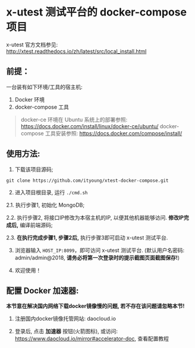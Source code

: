 # x-utest 测试平台的 docker-compose 项目

x-utest 官方文档参见: http://xtest.readthedocs.io/zh/latest/src/local_install.html

## 前提：

一台装有如下环境/工具的宿主机:

1. Docker 环境
2. docker-compose 工具

> docker-ce 环境在 Ubuntu 系统上的部署参照: https://docs.docker.com/install/linux/docker-ce/ubuntu/
> docker-compose 工具安装参照: https://docs.docker.com/compose/install/

## 使用方法:

1. 下载该项目源码;

```
git clone https://github.com/ityoung/xtest-docker-compose.git
```

2. 进入项目根目录, 运行 `./cmd.sh`

2.1. 执行步骤1, 初始化 MongoDB;

2.2. 执行步骤2, 将接口IP修改为本宿主机的IP, 以便其他机器能够访问. **修改IP完成后,** 编译前端源码;

2.3. **在执行完成步骤1, 步骤2后,** 执行步骤3即可启动 x-utest 测试平台.

3. 浏览器输入 `HOST_IP:8099`，即可访问 x-utest 测试平台. (默认用户名密码: admin/admin@2018, **请务必将第一次登录时的提示截图页面截图保存!**)

4. 欢迎使用！

## 配置 Docker 加速器:

**本节意在解决国内网络下载docker镜像慢的问题, 若不存在该问题请忽略本节!**

1. 注册国内docker镜像托管网站: daocloud.io

2. 登录后, 点击 **加速器** 按钮(火箭图标), 或访问: https://www.daocloud.io/mirror#accelerator-doc, 查看配置教程
